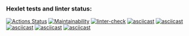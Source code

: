 ### Hexlet tests and linter status:
[![Actions Status](https://github.com/blednovski/frontend-project-lvl1/workflows/hexlet-check/badge.svg)](https://github.com/blednovski/frontend-project-lvl1/actions)
[![Maintainability](https://api.codeclimate.com/v1/badges/a99a88d28ad37a79dbf6/maintainability)](https://codeclimate.com/github/codeclimate/codeclimate/maintainability)
[![linter-check](https://github.com/blednovski/frontend-project-lvl1/actions/workflows/linter-check.yml/badge.svg?branch=main)](https://github.com/blednovski/frontend-project-lvl1/actions/workflows/linter-check.yml)
[![asciicast](https://asciinema.org/a/qSlO6Ydia2XMcL24t3OMrLzy6.svg)](https://asciinema.org/a/qSlO6Ydia2XMcL24t3OMrLzy6)
[![asciicast](https://asciinema.org/a/ds9TxLofmuokHZz9IVvNJfXVQ.svg)](https://asciinema.org/a/ds9TxLofmuokHZz9IVvNJfXVQ)
[![asciicast](https://asciinema.org/a/ajbPIUA1PYFinvyHoESy4zBEE.svg)](https://asciinema.org/a/ajbPIUA1PYFinvyHoESy4zBEE)
[![asciicast](https://asciinema.org/a/xZ6STVoiri116VIvaW0i2abIB.svg)](https://asciinema.org/a/xZ6STVoiri116VIvaW0i2abIB)
[![asciicast](https://asciinema.org/a/mDRlFvmmMaF599l6Ud7Lr7oZF.svg)](https://asciinema.org/a/mDRlFvmmMaF599l6Ud7Lr7oZF)